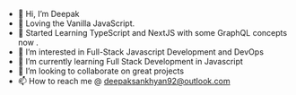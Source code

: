 - 👋 Hi, I’m Deepak
- 💛 Loving the Vanilla JavaScript.
- 💙 Started Learning TypeScript and NextJS with some GraphQL concepts now .
- 👀 I’m interested in Full-Stack Javascript Development and DevOps
- 🌱 I’m currently learning Full Stack Development in Javascript
- 💞️ I’m looking to collaborate on great projects
- 📫 How to reach me @ deepaksankhyan92@outlook.com


<!---
gitdeepaks/gitdeepaks is a ✨ special ✨ repository because its `README.md` (this file) appears on your GitHub profile.
You can click the Preview link to take a look at your changes.
--->
